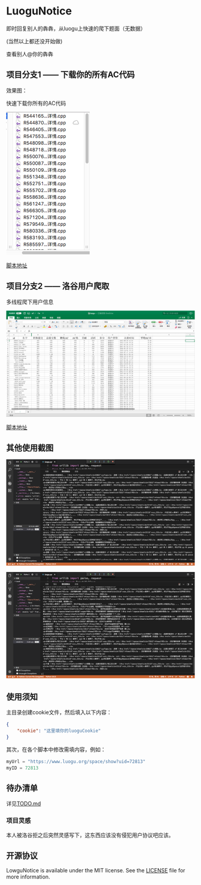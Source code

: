 # LuoguNotice

即时回复别人的犇犇，从luogu上快速的爬下题面（无数据）

(当然以上都还没开始做)

查看别人@你的犇犇

## 项目分支1 —— 下载你的所有AC代码

效果图：

快速下载你所有的AC代码

![04](/img/04.png)

[脚本地址](/example_codedownload.py)

## 项目分支2 —— 洛谷用户爬取

多线程爬下用户信息

![03](/img/03.png)

[脚本地址](/example_userInfoCrawler.py)

## 其他使用截图

![01](/img/01.png)

![02](/img/02.png)

## 使用须知

主目录创建cookie文件，然后填入以下内容：

``` json
{
    "cookie": "这里填你的luoguCookie"
}
```

其次，在各个脚本中修改需填内容，例如：

``` python
myUrl = "https://www.luogu.org/space/show?uid=72813"
myID = 72813
```

## 待办清单

详见[TODO.md](TODO.md)

### 项目灵感

本人被洛谷拒之后突然灵感写下，这东西应该没有侵犯用户协议吧应该。

## 开源协议

LowguNotice is available under the MIT license. See the [LICENSE](LICENSE) file for more information.